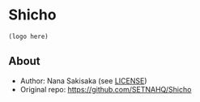 # Shicho

```
(logo here)
```

## About

- Author: Nana Sakisaka (see [LICENSE](LICENSE))
- Original repo: <https://github.com/SETNAHQ/Shicho>

